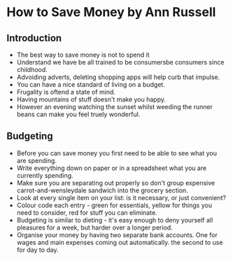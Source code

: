 # How to Save Money by Ann Russell

## Introduction
- The best way to save money is not to spend it
- Understand we have be all trained to be consumersbe consumers since childhood. 
- Advoiding adverts, deleting shopping apps will help curb that impulse. 
- You can have a nice standard of living on a budget.
- Frugality is oftend a state of mind. 
- Having mountains of stuff doesn't make you happy.
- However an evening watching the sunset whilst weeding the runner beans can make you feel truely wonderful.

## Budgeting
- Before you can save money you first need to be able to see what you are spending.
- Write everything down on paper or in a spreadsheet what you are currently spending. 
- Make sure you are separating out properly so don't group expensive carrot-and-wensleydale sandwich into the grocery section. 
- Look at every single item on your list: is it necessary, or just convenient?
- Colour code each entry - green for essentials, yellow for things you need to consider, red for stuff you can eliminate. 
- Budgeting is similar to dieting - it's easy enough to deny yourself all pleasures for a week, but harder over a longer period. 
- Organise your money by having two separate bank accounts. One for wages and main expenses coming out automatically. the second to use for day to day. 